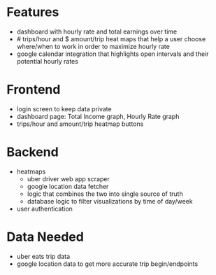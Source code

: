 # Features
- dashboard with hourly rate and total earnings over time
- \# trips/hour and $ amount/trip heat maps that help a user choose where/when to work in order to maximize hourly rate
- google calendar integration that highlights open intervals and their potential hourly rates

# Frontend
- login screen to keep data private
- dashboard page: Total Income graph, Hourly Rate graph
- trips/hour and amount/trip heatmap buttons

# Backend
- heatmaps
  - uber driver web app scraper
  - google location data fetcher
  - logic that combines the two into single source of truth
  - database logic to filter visualizations by time of day/week
- user authentication

# Data Needed
- uber eats trip data
- google location data to get more accurate trip begin/endpoints
